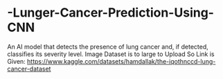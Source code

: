 # -Lunger-Cancer-Prediction-Using-CNN
An AI model that detects the presence of lung cancer and, if detected, classifies its severity level.
Image Dataset is to large to Upload So Link is Given: https://www.kaggle.com/datasets/hamdallak/the-iqothnccd-lung-cancer-dataset
